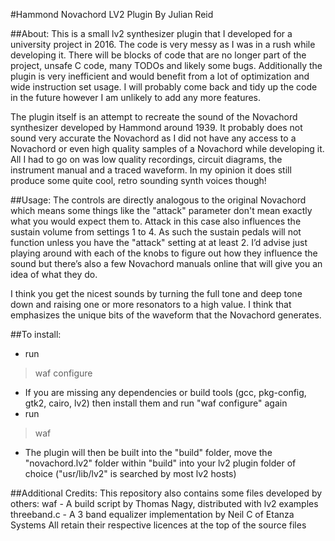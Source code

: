 #Hammond Novachord LV2 Plugin
By Julian Reid

##About:
This is a small lv2 synthesizer plugin that I developed for a university project in 2016. The code is very messy as I was in a rush while developing it. There will be blocks of code that are no longer part of the project, unsafe C code, many TODOs and likely some bugs. Additionally the plugin is very inefficient and would benefit from a lot of optimization and wide instruction set usage. I will probably come back and tidy up the code in the future however I am unlikely to add any more features.

The plugin itself is an attempt to recreate the sound of the Novachord synthesizer developed by Hammond around 1939. It probably does not sound very accurate the Novachord as I did not have any access to a Novachord or even high quality samples of a Novachord while developing it. All I had to go on was low quality recordings, circuit diagrams, the instrument manual and a traced waveform. In my opinion it does still produce some quite cool, retro sounding synth voices though!

##Usage:
The controls are directly analogous to the original Novachord which means some things like the "attack" parameter don't mean exactly what you would expect them to. Attack in this case also influences the sustain volume from settings 1 to 4. As such the sustain pedals will not function unless you have the "attack" setting at at least 2. I’d advise just playing around with each of the knobs to figure out how they influence the sound but there’s also a few Novachord manuals online that will give you an idea of what they do.

I think you get the nicest sounds by turning the full tone and deep tone down and raising one or more resonators to a high value. I think that emphasizes the unique bits of the waveform that the Novachord generates.

##To install:
- run 
> waf configure
- If you are missing any dependencies or build tools (gcc, pkg-config, gtk2, cairo, lv2) then install them and run "waf configure" again
- run 
> waf
- The plugin will then be built into the "build" folder, move the "novachord.lv2" folder within "build" into your lv2 plugin folder of choice ("usr/lib/lv2" is searched by most lv2 hosts)

##Additional Credits:
This repository also contains some files developed by others:
waf - A build script by Thomas Nagy, distributed with lv2 examples
threeband.c - A 3 band equalizer implementation by Neil C of Etanza Systems
All retain their respective licences at the top of the source files
